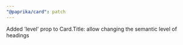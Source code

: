 ```yaml
---
"@paprika/card": patch
---
```


Added 'level' prop to Card.Title: allow changing the semantic level of headings
